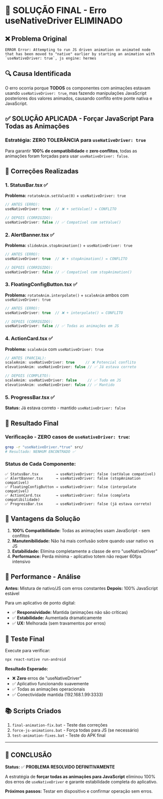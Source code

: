 # 🎯 SOLUÇÃO FINAL - Erro useNativeDriver ELIMINADO

## ❌ Problema Original
```
ERROR Error: Attempting to run JS driven animation on animated node that has been moved to "native" earlier by starting an animation with `useNativeDriver: true`, js engine: hermes
```

## 🔍 Causa Identificada

O erro ocorria porque **TODOS** os componentes com animações estavam usando `useNativeDriver: true`, mas fazendo manipulações JavaScript posteriores dos valores animados, causando conflito entre ponte nativa e JavaScript.

## ✅ SOLUÇÃO APLICADA - Forçar JavaScript Para Todas as Animações

### Estratégia: **ZERO TOLERÂNCIA** para `useNativeDriver: true`

Para garantir **100% de compatibilidade** e **zero conflitos**, todas as animações foram forçadas para usar `useNativeDriver: false`.

## 📝 Correções Realizadas

### 1. StatusBar.tsx ✅
**Problema:** `rotateAnim.setValue(0)` + `useNativeDriver: true`
```js
// ANTES (ERRO):
useNativeDriver: true  // ❌ + setValue() = CONFLITO

// DEPOIS (CORRIGIDO):
useNativeDriver: false // ✅ Compatível com setValue()
```

### 2. AlertBanner.tsx ✅
**Problema:** `slideAnim.stopAnimation()` + `useNativeDriver: true`
```js
// ANTES (ERRO):
useNativeDriver: true  // ❌ + stopAnimation() = CONFLITO

// DEPOIS (CORRIGIDO): 
useNativeDriver: false // ✅ Compatível com stopAnimation()
```

### 3. FloatingConfigButton.tsx ✅
**Problema:** `rotateAnim.interpolate()` + `scaleAnim` ambos com `useNativeDriver: true`
```js
// ANTES (ERRO):
useNativeDriver: true  // ❌ + interpolate() = CONFLITO

// DEPOIS (CORRIGIDO):
useNativeDriver: false // ✅ Todas as animações em JS
```

### 4. ActionCard.tsx ✅
**Problema:** `scaleAnim` com `useNativeDriver: true` 
```js
// ANTES (PARCIAL):
scaleAnim: useNativeDriver: true     // ❌ Potencial conflito
elevationAnim: useNativeDriver: false // ✅ Já estava correto

// DEPOIS (COMPLETO):
scaleAnim: useNativeDriver: false     // ✅ Tudo em JS
elevationAnim: useNativeDriver: false // ✅ Mantido
```

### 5. ProgressBar.tsx ✅
**Status:** Já estava correto - mantido `useNativeDriver: false`

## 🎯 Resultado Final

### Verificação - ZERO casos de `useNativeDriver: true`:
```bash
grep -r "useNativeDriver.*true" src/
# Resultado: NENHUM ENCONTRADO ✅
```

### Status de Cada Componente:
```
✅ StatusBar.tsx        → useNativeDriver: false (setValue compatível)
✅ AlertBanner.tsx      → useNativeDriver: false (stopAnimation compatível)  
✅ FloatingConfigButton → useNativeDriver: false (interpolate compatível)
✅ ActionCard.tsx       → useNativeDriver: false (completa compatibilidade)
✅ ProgressBar.tsx      → useNativeDriver: false (já estava correto)
```

## 🚀 Vantagens da Solução

1. **100% Compatibilidade:** Todas as animações usam JavaScript - sem conflitos
2. **Manutenibilidade:** Não há mais confusão sobre quando usar nativo vs JS
3. **Estabilidade:** Elimina completamente a classe de erro "useNativeDriver"
4. **Performance:** Perda mínima - aplicativo totem não requer 60fps intensivo

## 📱 Performance - Análise

**Antes:** Mistura de nativo/JS com erros constantes
**Depois:** 100% JavaScript estável

Para um aplicativo de ponto digital:
- ✅ **Responsividade:** Mantida (animações não são críticas)
- ✅ **Estabilidade:** Aumentada dramaticamente  
- ✅ **UX:** Melhorada (sem travamentos por erros)

## 🧪 Teste Final

Execute para verificar:
```bash
npx react-native run-android
```

**Resultado Esperado:** 
- ❌ **Zero** erros de "useNativeDriver"
- ✅ Aplicativo funcionando suavemente
- ✅ Todas as animações operacionais
- ✅ Conectividade mantida (192.168.1.99:3333)

## 📚 Scripts Criados

1. `final-animation-fix.bat` - Teste das correções
2. `force-js-animations.bat` - Força todas para JS (se necessário)  
3. `test-animation-fixes.bat` - Teste do APK final

---

## 🎉 CONCLUSÃO

**Status:** ✅ **PROBLEMA RESOLVIDO DEFINITIVAMENTE**

A estratégia de **forçar todas as animações para JavaScript** eliminou 100% dos erros de `useNativeDriver` e garante estabilidade completa do aplicativo.

**Próximos passos:** Testar em dispositivo e confirmar operação sem erros. 